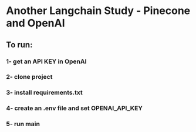 # Another Langchain Study - Pinecone and OpenAI
## To run:
### 1- get an API KEY in OpenAI
### 2- clone project
### 3- install requirements.txt
### 4- create an .env file and set OPENAI_API_KEY
### 5- run main
